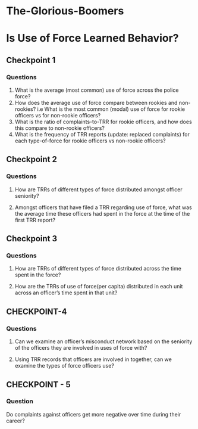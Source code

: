 # The-Glorious-Boomers

# Is Use of Force Learned Behavior?

## Checkpoint 1

### Questions

1. What is the average (most common) use of force across the police force?
2. How does the average use of force compare between rookies and non-rookies? i.e What is the most common (modal) use of force for rookie officers vs for non-rookie officers?
3. What is the ratio of complaints-to-TRR for rookie officers, and how does this compare to non-rookie officers?
4. What is the frequency of TRR reports (update: replaced complaints) for each type-of-force for rookie officers vs non-rookie officers?

## Checkpoint 2

### Questions

1. How are TRRs of different types of force distributed amongst officer seniority?

2. Amongst officers that have filed a TRR regarding use of force, what was the average time these officers had spent in the force at the time of the first TRR report?

## Checkpoint 3

### Questions

1. How are TRRs of different types of force distributed across the time spent in the force?

2. How are the TRRs of use of force(per capita) distributed in each unit across an officer’s time spent in that unit?

## CHECKPOINT-4

### Questions

1. Can we examine an officer’s misconduct network based on the seniority of the officers they are involved in uses of force with?  

2. Using TRR records that officers are involved in together, can we examine the types of force officers use? 

## CHECKPOINT - 5

### Question

Do complaints against officers get more negative over time during their career? 
 
 
 
